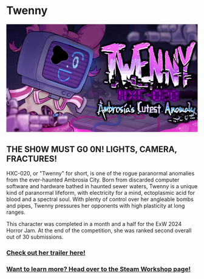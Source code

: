 # Twenny
![Twenny Preview Image](https://github.com/matheusbarney/RoA-Twenny/blob/main/preview.png?raw=true)

## THE SH0W MUST G0 0N! LIGHTS, CAMERA, FRACTURES!
HXC-020, or "Twenny" for short, is one of the rogue paranormal anomalies from the ever-haunted Ambrosia City. Born from discarded computer software and hardware bathed in haunted sewer waters, Twenny is a unique kind of paranormal lifeform, with electricity for a mind, ectoplasmic acid for blood and a spectral soul. With plenty of control over her angleable bombs and pipes, Twenny pressures her opponents with high plasticity at long ranges.

This character was completed in a month and a half for the ExW 2024 Horror Jam. At the end of the competition, she was ranked second overall out of 30 submissions.

### [Check out her trailer here!](https://youtu.be/lHusgUbmBtw)

### [Want to learn more? Head over to the Steam Workshop page!](https://steamcommunity.com/sharedfiles/filedetails/?id=3353256940)